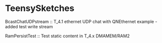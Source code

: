 # TeensySketches

 BcastChatUDPstream :: T_4.1 ethernet UDP chat with QNEthernet example - added test write stream

 RamPersistTest :: Test static content in T_4.x DMAMEM/RAM2
 
